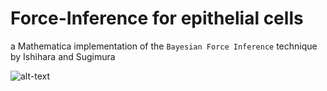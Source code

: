 # Force-Inference for epithelial cells

a Mathematica implementation of the `Bayesian Force Inference` technique by Ishihara and Sugimura 

![alt-text](https://github.com/alihashmiii/Force-Inference/blob/master/for%20ReadMe/img1.png)
